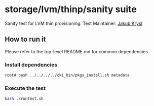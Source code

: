 # storage/lvm/thinp/sanity suite
Sanity test for LVM thin provisioning.
Test Maintainer: [Jakub Krysl](mailto:jkrysl@redhat.com) 

## How to run it
Please refer to the top-level README.md for common dependencies.

### Install dependencies
```bash
root# bash ../../../../cki_bin/pkgs_install.sh metadata
```

### Execute the test
```bash
bash ./runtest.sh
```
